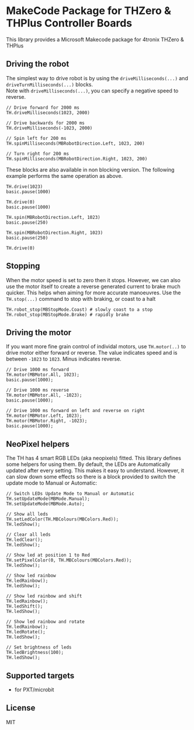 # MakeCode Package for THZero & THPlus Controller Boards

This library provides a Microsoft Makecode package for 4tronix THZero & THPlus

## Driving the robot    
The simplest way to drive robot is by using the `driveMilliseconds(...)` and `driveTurnMilliseconds(...)` blocks.   
Note with `driveMilliseconds(...)`, you can specify a negative speed to reverse.   
```blocks
// Drive forward for 2000 ms
TH.driveMilliseconds(1023, 2000)

// Drive backwards for 2000 ms
TH.driveMilliseconds(-1023, 2000)

// Spin left for 200 ms
TH.spinMilliseconds(MBRobotDirection.Left, 1023, 200)

// Turn right for 200 ms
TH.spinMilliseconds(MBRobotDirection.Right, 1023, 200)
```   

These blocks are also available in non blocking version. The following example performs the same operation as above.   
```blocks
TH.drive(1023)
basic.pause(1000)

TH.drive(0)
basic.pause(1000)

TH.spin(MBRobotDirection.Left, 1023)
basic.pause(250)

TH.spin(MBRobotDirection.Right, 1023)
basic.pause(250)

TH.drive(0)
```

## Stopping
When the motor speed is set to zero then it stops. However, we can also use the motor itself to create a reverse generated current to brake much quicker.
This helps when aiming for more accurate manoeuvres. Use the `TH.stop(...)` command to stop with braking, or coast to a halt
```blocks
TH.robot_stop(MBStopMode.Coast) # slowly coast to a stop
TH.robot_stop(MBStopMode.Brake) # rapidly brake
```

## Driving the motor

If you want more fine grain control of individal motors, use `TH.motor(..)` to drive motor either forward or reverse. The value
indicates speed and is between `-1023` to `1023`. Minus indicates reverse.

```blocks
// Drive 1000 ms forward
TH.motor(MBMotor.All, 1023);
basic.pause(1000);

// Drive 1000 ms reverse
TH.motor(MBMotor.All, -1023);
basic.pause(1000);

// Drive 1000 ms forward on left and reverse on right
TH.motor(MBMotor.Left, 1023);
TH.motor(MBMotor.Right, -1023);
basic.pause(1000);
```

## NeoPixel helpers

The TH has 4 smart RGB LEDs (aka neopixels) fitted. This library defines some helpers
for using them.
By default, the LEDs are Automatically updated after every setting. This makes it easy to understand.
However, it can slow down some effects so there is a block provided to switch the update mode to
Manual or Automatic:

```blocks
// Switch LEDs Update Mode to Manual or Automatic
TH.setUpdateMode(MBMode.Manual);
TH.setUpdateMode(MBMode.Auto);

// Show all leds
TH.setLedColor(TH.MBColours(MBColors.Red));
TH.ledShow();

// Clear all leds
TH.ledClear();
TH.ledShow();

// Show led at position 1 to Red
TH.setPixelColor(0, TH.MBColours(MBColors.Red));
TH.ledShow();

// Show led rainbow
TH.ledRainbow();
TH.ledShow();

// Show led rainbow and shift
TH.ledRainbow();
TH.ledShift();
TH.ledShow();

// Show led rainbow and rotate
TH.ledRainbow();
TH.ledRotate();
TH.ledShow();

// Set brightness of leds
TH.ledBrightness(100);
TH.ledShow();
```

## Supported targets

* for PXT/microbit

## License

MIT
